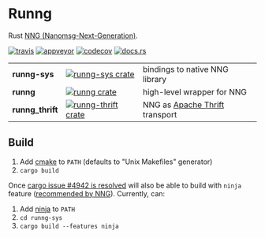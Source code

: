# Runng

Rust [NNG (Nanomsg-Next-Generation)](https://github.com/nanomsg/nng).

[![travis](https://travis-ci.org/jeikabu/runng.svg?branch=master)](https://travis-ci.org/jeikabu/runng)
[![appveyor](https://ci.appveyor.com/api/projects/status/0w7puh3t2g8gt4gp/branch/master?svg=true)](https://ci.appveyor.com/project/jake-ruyi/runng/branch/master)
[![codecov](https://codecov.io/gh/jeikabu/runng/branch/master/graph/badge.svg)](https://codecov.io/gh/jeikabu/runng)
[![docs.rs](https://docs.rs/runng/badge.svg)](https://docs.rs/crate/runng/)


||||
|-|-|-
| __runng-sys__ | [![runng-sys crate](https://img.shields.io/crates/v/runng-sys.svg)](https://crates.io/crates/runng-sys) | bindings to native NNG library
| __runng__ | [![runng crate](https://img.shields.io/crates/v/runng.svg)](https://crates.io/crates/runng) | high-level wrapper for NNG
| __runng_thrift__ | [![runng-thrift crate](https://img.shields.io/crates/v/runng-thrift.svg)](https://crates.io/crates/runng-thrift) | NNG as [Apache Thrift](https://github.com/apache/thrift) transport 


## Build

1. Add [cmake](https://cmake.org) to `PATH` (defaults to "Unix Makefiles" generator)
1. `cargo build`

Once [cargo issue #4942 is resolved](https://github.com/rust-lang/cargo/issues/4942) will also be able to build with `ninja` feature ([recommended by NNG](https://github.com/nanomsg/nng#requirements)).  Currently, can:
1. Add [ninja](https://ninja-build.org/) to `PATH`
1. `cd runng-sys`
1. `cargo build --features ninja`